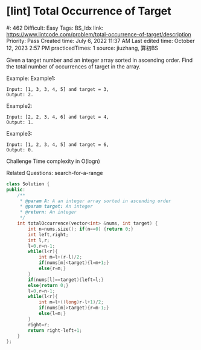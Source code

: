 # [lint] Total Occurrence of Target

#: 462
Difficult: Easy
Tags: BS_Idx
link: https://www.lintcode.com/problem/total-occurrence-of-target/description
Priority: Pass
Created time: July 6, 2022 11:37 AM
Last edited time: October 12, 2023 2:57 PM
practicedTimes: 1
source: jiuzhang, 算初BS

Given a target number and an integer array sorted in ascending order. Find the total number of occurrences of target in the array.

Example:
Example1:

```
Input: [1, 3, 3, 4, 5] and target = 3,
Output: 2.

```

Example2:

```
Input: [2, 2, 3, 4, 6] and target = 4,
Output: 1.

```

Example3:

```
Input: [1, 2, 3, 4, 5] and target = 6,
Output: 0.

```

Challenge
Time complexity in O(logn)

Related Questions:
search-for-a-range

```cpp
class Solution {
public:
    /**
     * @param A: A an integer array sorted in ascending order
     * @param target: An integer
     * @return: An integer
     */
    int totalOccurrence(vector<int> &nums, int target) {
        int n=nums.size(); if(n==0) {return 0;}
        int left,right;
        int l,r;
        l=0,r=n-1;
        while(l<r){
            int m=l+(r-l)/2;
            if(nums[m]<target){l=m+1;}
            else{r=m;}
        }
        if(nums[l]==target){left=l;}
        else{return 0;}
        l=0,r=n-1;
        while(l<r){
            int m=l+((long)r-l+1)/2;
            if(nums[m]>target){r=m-1;}
            else{l=m;}
        }
        right=r;
        return right-left+1;
    }
};
```